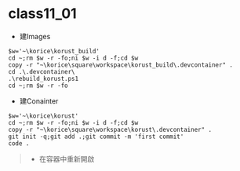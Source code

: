 # class11_01
* 建Images
```
$w='~\korice\korust_build'
cd ~;rm $w -r -fo;ni $w -i d -f;cd $w
copy -r "~\korice\square\workspace\korust_build\.devcontainer" .
cd .\.devcontainer\
.\rebuild_korust.ps1
cd ~;rm $w -r -fo
```
* 建Conainter
```
$w='~\korice\korust'
cd ~;rm $w -r -fo;ni $w -i d -f;cd $w
copy -r "~\korice\square\workspace\korust\.devcontainer" .
git init -q;git add .;git commit -m 'first commit'
code .
```
> * 在容器中重新開啟
